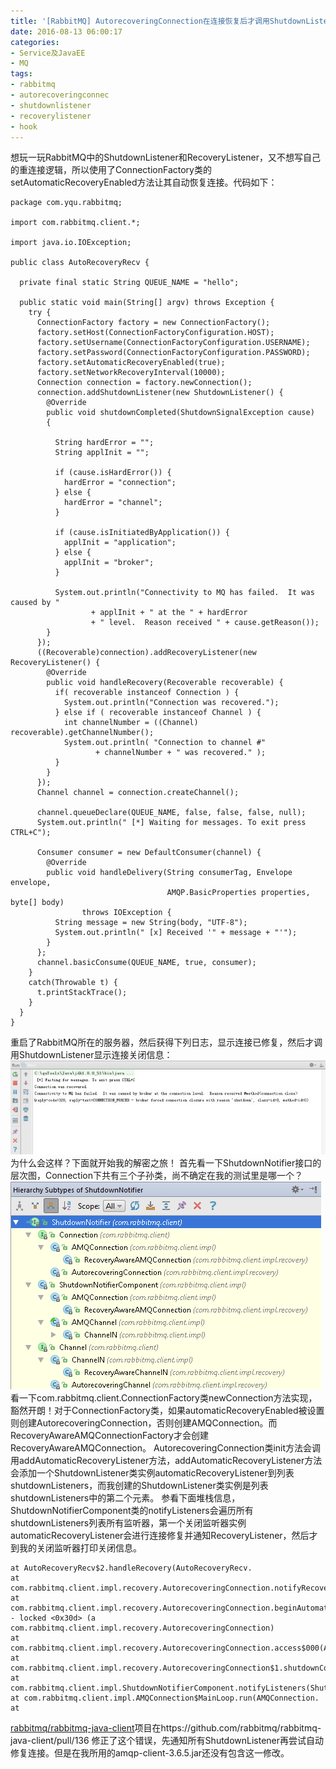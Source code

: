```yaml
---
title: '[RabbitMQ] AutorecoveringConnection在连接恢复后才调用ShutdownListener'
date: 2016-08-13 06:00:17
categories: 
- Service及JavaEE
- MQ
tags: 
- rabbitmq
- autorecoveringconnec
- shutdownlistener
- recoverylistener
- hook
---
```

想玩一玩RabbitMQ中的ShutdownListener和RecoveryListener，又不想写自己的重连接逻辑，所以使用了ConnectionFactory类的setAutomaticRecoveryEnabled方法让其自动恢复连接。代码如下：
```
package com.yqu.rabbitmq;

import com.rabbitmq.client.*;

import java.io.IOException;

public class AutoRecoveryRecv {

  private final static String QUEUE_NAME = "hello";

  public static void main(String[] argv) throws Exception {
    try {
      ConnectionFactory factory = new ConnectionFactory();
      factory.setHost(ConnectionFactoryConfiguration.HOST);
      factory.setUsername(ConnectionFactoryConfiguration.USERNAME);
      factory.setPassword(ConnectionFactoryConfiguration.PASSWORD);
      factory.setAutomaticRecoveryEnabled(true);
      factory.setNetworkRecoveryInterval(10000);
      Connection connection = factory.newConnection();
      connection.addShutdownListener(new ShutdownListener() {
        @Override
        public void shutdownCompleted(ShutdownSignalException cause)
        {

          String hardError = "";
          String applInit = "";

          if (cause.isHardError()) {
            hardError = "connection";
          } else {
            hardError = "channel";
          }

          if (cause.isInitiatedByApplication()) {
            applInit = "application";
          } else {
            applInit = "broker";
          }

          System.out.println("Connectivity to MQ has failed.  It was caused by "
                  + applInit + " at the " + hardError
                  + " level.  Reason received " + cause.getReason());
        }
      });
      ((Recoverable)connection).addRecoveryListener(new RecoveryListener() {
        @Override
        public void handleRecovery(Recoverable recoverable) {
          if( recoverable instanceof Connection ) {
            System.out.println("Connection was recovered.");
          } else if ( recoverable instanceof Channel ) {
            int channelNumber = ((Channel) recoverable).getChannelNumber();
            System.out.println( "Connection to channel #" 
                   + channelNumber + " was recovered." );
          }
        }
      });
      Channel channel = connection.createChannel();

      channel.queueDeclare(QUEUE_NAME, false, false, false, null);
      System.out.println(" [*] Waiting for messages. To exit press CTRL+C");

      Consumer consumer = new DefaultConsumer(channel) {
        @Override
        public void handleDelivery(String consumerTag, Envelope envelope,
                                   AMQP.BasicProperties properties, byte[] body)
                throws IOException {
          String message = new String(body, "UTF-8");
          System.out.println(" [x] Received '" + message + "'");
        }
      };
      channel.basicConsume(QUEUE_NAME, true, consumer);
    }
    catch(Throwable t) {
      t.printStackTrace();
    }
  }
}
```

重启了RabbitMQ所在的服务器，然后获得下列日志，显示连接已修复，然后才调用ShutdownListener显示连接关闭信息：![[RabbitMQ] AutorecoveringConnection在连接恢复后才调用ShutdownListener](/images/2016/8/0026uWfMzy75YP4pM7I36.jpg)
为什么会这样？下面就开始我的解密之旅！
首先看一下ShutdownNotifier接口的层次图，Connection下共有三个子孙类，尚不确定在我的测试里是哪一个？
![[RabbitMQ] AutorecoveringConnection在连接恢复后才调用ShutdownListener](/images/2016/8/0026uWfMzy75YSEzBzG60.png) 看一下com.rabbitmq.client.ConnectionFactory类newConnection方法实现，豁然开朗！对于ConnectionFactory类，如果automaticRecoveryEnabled被设置则创建AutorecoveringConnection，否则创建AMQConnection。而RecoveryAwareAMQConnectionFactory才会创建RecoveryAwareAMQConnection。
AutorecoveringConnection类init方法会调用addAutomaticRecoveryListener方法，addAutomaticRecoveryListener方法会添加一个ShutdownListener类实例automaticRecoveryListener到列表shutdownListeners，而我创建的ShutdownListener类实例是列表shutdownListeners中的第二个元素。
参看下面堆栈信息，ShutdownNotifierComponent类的notifyListeners会遍历所有shutdownListeners列表所有监听器，第一个关闭监听器实例automaticRecoveryListener会进行连接修复并通知RecoveryListener，然后才到我的关闭监听器打印关闭信息。
```
at AutoRecoveryRecv$2.handleRecovery(AutoRecoveryRecv.
at com.rabbitmq.client.impl.recovery.AutorecoveringConnection.notifyRecoveryListeners(AutorecoveringConnection.
at com.rabbitmq.client.impl.recovery.AutorecoveringConnection.beginAutomaticRecovery(AutorecoveringConnection.
- locked <0x30d> (a com.rabbitmq.client.impl.recovery.AutorecoveringConnection)
at com.rabbitmq.client.impl.recovery.AutorecoveringConnection.access$000(AutorecoveringConnection.
at com.rabbitmq.client.impl.recovery.AutorecoveringConnection$1.shutdownCompleted(AutorecoveringConnection.
at com.rabbitmq.client.impl.ShutdownNotifierComponent.notifyListeners(ShutdownNotifierComponent.
at com.rabbitmq.client.impl.AMQConnection$MainLoop.run(AMQConnection.
at 
```
[rabbitmq/rabbitmq-java-client](https://github.com/rabbitmq/rabbitmq-java-client)项目在https://github.com/rabbitmq/rabbitmq-java-client/pull/136 修正了这个错误，先通知所有ShutdownListener再尝试自动修复连接。但是在我所用的amqp-client-3.6.5.jar还没有包含这一修改。
